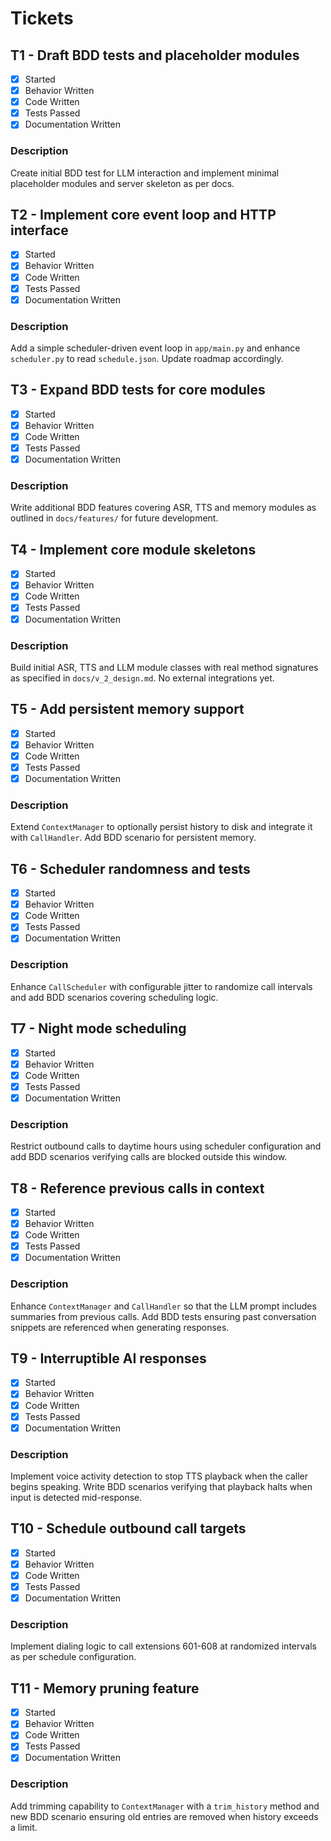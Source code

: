 # Tickets

## T1 - Draft BDD tests and placeholder modules
- [x] Started
- [x] Behavior Written
- [x] Code Written
- [x] Tests Passed
- [x] Documentation Written

### Description
Create initial BDD test for LLM interaction and implement minimal placeholder modules and server skeleton as per docs.


## T2 - Implement core event loop and HTTP interface
- [x] Started
- [x] Behavior Written
- [x] Code Written
- [x] Tests Passed
- [x] Documentation Written

### Description
Add a simple scheduler-driven event loop in `app/main.py` and enhance
`scheduler.py` to read `schedule.json`. Update roadmap accordingly.

## T3 - Expand BDD tests for core modules
- [x] Started
- [x] Behavior Written
- [x] Code Written
- [x] Tests Passed
- [x] Documentation Written

### Description
Write additional BDD features covering ASR, TTS and memory modules as
outlined in `docs/features/` for future development.

## T4 - Implement core module skeletons
- [x] Started
- [x] Behavior Written
- [x] Code Written
- [x] Tests Passed
- [x] Documentation Written

### Description
Build initial ASR, TTS and LLM module classes with real method signatures as specified in `docs/v_2_design.md`. No external integrations yet.

## T5 - Add persistent memory support
- [x] Started
- [x] Behavior Written
- [x] Code Written
- [x] Tests Passed
- [x] Documentation Written

### Description
Extend `ContextManager` to optionally persist history to disk and integrate it with `CallHandler`. Add BDD scenario for persistent memory.

## T6 - Scheduler randomness and tests
- [x] Started
- [x] Behavior Written
- [x] Code Written
- [x] Tests Passed
- [x] Documentation Written

### Description
Enhance `CallScheduler` with configurable jitter to randomize call intervals and
add BDD scenarios covering scheduling logic.

## T7 - Night mode scheduling
- [x] Started
- [x] Behavior Written
- [x] Code Written
- [x] Tests Passed
- [x] Documentation Written

### Description
Restrict outbound calls to daytime hours using scheduler configuration and add
BDD scenarios verifying calls are blocked outside this window.

## T8 - Reference previous calls in context
- [x] Started
- [x] Behavior Written
- [x] Code Written
- [x] Tests Passed
- [x] Documentation Written

### Description
Enhance `ContextManager` and `CallHandler` so that the LLM prompt includes
summaries from previous calls. Add BDD tests ensuring past conversation
snippets are referenced when generating responses.

## T9 - Interruptible AI responses
- [x] Started
- [x] Behavior Written
- [x] Code Written
- [x] Tests Passed
- [x] Documentation Written

### Description
Implement voice activity detection to stop TTS playback when the caller
begins speaking. Write BDD scenarios verifying that playback halts when
input is detected mid-response.

## T10 - Schedule outbound call targets
- [x] Started
- [x] Behavior Written
- [x] Code Written
- [x] Tests Passed
- [x] Documentation Written

### Description
Implement dialing logic to call extensions 601-608 at randomized intervals as per schedule configuration.

## T11 - Memory pruning feature
- [x] Started
- [x] Behavior Written
- [x] Code Written
- [x] Tests Passed
- [x] Documentation Written

### Description
Add trimming capability to `ContextManager` with a `trim_history` method and new
BDD scenario ensuring old entries are removed when history exceeds a limit.

